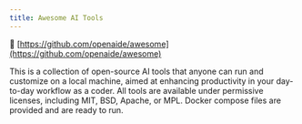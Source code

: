 ```yaml
---
title: Awesome AI Tools
---
```


🤖 [https://github.com/openaide/awesome](https://github.com/openaide/awesome)

This is a collection of open-source AI tools that anyone can run 
and customize on a local machine, aimed at enhancing productivity
in your day-to-day workflow as a coder. All tools are available
under permissive licenses, including MIT, BSD, Apache, or MPL.
Docker compose files are provided and are ready to run.
 